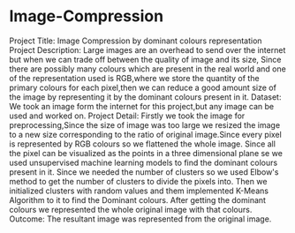 # Image-Compression
Project Title: Image Compression by dominant colours representation  Project Description: Large images are an overhead to send over the internet but when we can trade off between the quality of image and its size, Since there are possibly many colours which are present in the real world and one of the representation used is RGB,where we store the quantity of the primary colours for each pixel,then we can reduce a good amount size of the image by representing it by the dominant colours present in it.  Dataset: We took an image form the internet for this project,but any image can be used and worked on.  Project Detail: Firstly we took the image for preprocessing,Since the size of image was too large we resized the image to a new size corresponding to the ratio of original image.Since every pixel is represented by RGB colours so we flattened the whole image. Since all the pixel can be visualized as the points in a three dimensional plane se we used unsupervised machine learning models to find the dominant colours present in it. Since we needed the number of clusters so we used Elbow's method to get the number of clusters to divide the pixels into. Then we initialized clusters with random values and them implemented K-Means Algorithm to it to find the Dominant colours. After getting the dominant colours we represented the whole original image with that colours.  Outcome: The resultant image was represented from the original image.
